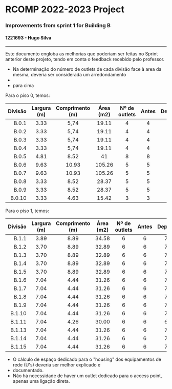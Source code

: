 RCOMP 2022-2023 Project
=======================

### Improvements from sprint 1 for Building B

#### 1221693 - Hugo Silva

---

Este documento engloba as melhorias que poderiam ser feitas no Sprint anterior deste projeto, tendo em conta o feedback
recebido pelo professor.


* Na determinação do número de outlets de cada divisão face à area da mesma, deveria ser considerada um arredondamento
* 
* para cima

Para o piso 0, temos:

| Divisão | Largura (m) | Comprimento (m) | Área (m2) | Nº de outlets | Antes | Depois |
|--------:|:-----------:|:---------------:|:---------:|:-------------:|:-----:|:------:|
|   B.0.1 |      3.33   |       5,74      |   19.11   |       4       |   4   |   4    |
|   B.0.2 |      3.33   |       5,74      |   19.11   |       4       |   4   |   4    |
|   B.0.3 |      3.33   |       5,74      |   19.11   |       4       |   4   |   4    |
|   B.0.4 |      3.33   |       5,74      |   19.11   |       4       |   4   |   4    |
|   B.0.5 |      4.81   |       8.52      |    41     |       8       |   8   |   9    |
|   B.0.6 |      9.63   |       10.93     |   105.26  |       5       |   5   |   5    |
|   B.0.7 |      9.63   |       10.93     |   105.26  |       5       |   5   |   5    |
|   B.0.8 |      3.33   |       8.52      |   28.37   |       5       |   5   |   6    |
|   B.0.9 |      3.33   |       8.52      |   28.37   |       5       |   5   |   6    |
|   B.0.10|      3.33   |       4.63      |   15.42   |       3       |   3   |   4    |

Para o piso 1, temos:

| Divisão | Largura (m) | Comprimento (m) | Área (m2) | Nº de outlets | Antes | Depois |
|--------:|:-----------:|:---------------:|:---------:|:-------------:|:-----:|:------:|
|   B.1.1 |    3.89     |       8.89      |   34.58   |       6       |   6   |   7    |
|   B.1.2 |    3.70     |       8.89      |   32.89   |       6       |   6   |   7    |
|   B.1.3 |    3.70     |       8.89      |   32.89   |       6       |   6   |   7    |
|   B.1.4 |    3.70     |       8.89      |   32.89   |       6       |   6   |   7    |
|   B.1.5 |    3.70     |       8.89      |   32.89   |       6       |   6   |   7    |
|   B.1.6 |    7.04     |       4.44      |   31.26   |       6       |   6   |   7    |
|   B.1.7 |    7.04     |       4.44      |   31.26   |       6       |   6   |   7    |
|   B.1.8 |    7.04     |       4.44      |   31.26   |       6       |   6   |   7    |
|   B.1.9 |    7.04     |       4.44      |   31.26   |       6       |   6   |   7    |
|   B.1.10|    7.04     |       4.44      |   31.26   |       6       |   6   |   7    |
|   B.1.11|    7.04     |       4.26      |   30.00   |       6       |   6   |   6    |
|   B.1.13|    7.04     |       4.44      |   31.26   |       6       |   6   |   7    |
|   B.1.14|    7.04     |       4.44      |   31.26   |       6       |   6   |   7    |
|   B.1.15|    7.04     |       4.44      |   31.26   |       6       |   6   |   7    |

* O cálculo de espaço dedicado para o "housing" dos equipamentos de rede (U's) deveria ser melhor explicado e
* documentado.
* Não há necessidade de haver um outlet dedicado para o access point, apenas uma ligação direta.